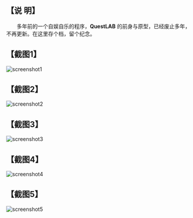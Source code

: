 ﻿
## 【说 明】
　　多年前的一个自娱自乐的程序，<b>QuestLAB</b> 的前身与原型，已经废止多年，不再更新。在这里存个档，留个纪念。

## 【截图1】
![screenshot1](https://raw.github.com/prefetchnta/gameviewer/master/screenshot/pm4.jpg)

## 【截图2】
![screenshot2](https://raw.github.com/prefetchnta/gameviewer/master/screenshot/ys6.jpg)

## 【截图3】
![screenshot3](https://raw.github.com/prefetchnta/gameviewer/master/screenshot/gv2d.gif)

## 【截图4】
![screenshot4](https://raw.github.com/prefetchnta/gameviewer/master/screenshot/gv3d.jpg)

## 【截图5】
![screenshot5](https://raw.github.com/prefetchnta/gameviewer/master/screenshot/cartoon.jpg)
